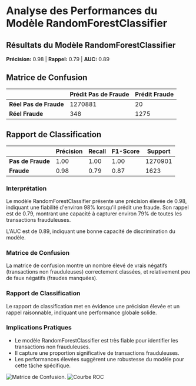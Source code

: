 # Analyse des Performances du Modèle RandomForestClassifier

## Résultats du Modèle RandomForestClassifier

**Précision:** 0.98 | **Rappel:** 0.79 | **AUC:** 0.89

## Matrice de Confusion

|               | Prédit Pas de Fraude | Prédit Fraude |
| ------------- | -------------------- | ------------- |
| **Réel Pas de Fraude** | 1270881 | 20 |
| **Réel Fraude** | 348 | 1275 |

## Rapport de Classification

|                | Précision | Recall | F1-Score | Support |
| -------------- | --------- | ------ | -------- | ------- |
| **Pas de Fraude**   | 1.00      | 1.00   | 1.00     | 1270901 |
| **Fraude**         | 0.98      | 0.79   | 0.87     | 1623    |

### Interprétation

Le modèle RandomForestClassifier présente une précision élevée de 0.98, indiquant une fiabilité d'environ 98% lorsqu'il prédit une fraude. Son rappel est de 0.79, montrant une capacité à capturer environ 79% de toutes les transactions frauduleuses.

L'AUC est de 0.89, indiquant une bonne capacité de discrimination du modèle.

### Matrice de Confusion

La matrice de confusion montre un nombre élevé de vrais négatifs (transactions non frauduleuses) correctement classées, et relativement peu de faux négatifs (fraudes manquées).

### Rapport de Classification

Le rapport de classification met en évidence une précision élevée et un rappel raisonnable, indiquant une performance globale solide.

### Implications Pratiques

- Le modèle RandomForestClassifier est très fiable pour identifier les transactions non frauduleuses.
- Il capture une proportion significative de transactions frauduleuses.
- Les performances élevées suggèrent une robustesse du modèle pour cette tâche spécifique.

![Matrice de Confusion.](https://github.com/SebastienCherki/G2_P5-ML/blob/main/Mod%C3%A8le/RandomForestClassifier/Matrice%20de%20Confusion.png)
![Courbe ROC](https://github.com/SebastienCherki/G2_P5-ML/blob/main/Mod%C3%A8le/RandomForestClassifier/ROC.png)

